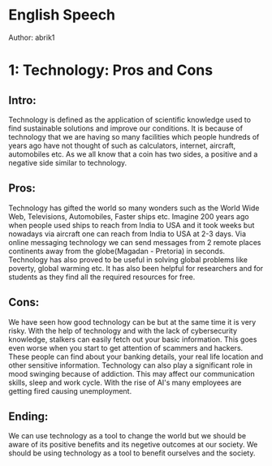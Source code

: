 # English Speech
Author: abrik1

# 1: Technology: Pros and Cons
## Intro:
Technology is defined as the application of scientific knowledge used to find sustainable solutions and improve our conditions. It is because of technology that we are having so many facilities which people hundreds of years ago have not thought of such as calculators, internet, aircraft, automobiles etc. As we all know that a coin has two sides, a positive and a negative side similar to technology.

## Pros:
Technology has gifted the world so many wonders such as the World Wide Web, Televisions, Automobiles, Faster ships etc. Imagine 200 years ago when people used ships to reach from India to USA and it took weeks but nowadays via aircraft one can reach from India to USA at 2-3 days. Via online messaging technology we can send messages from 2 remote places continents away from the globe(Magadan - Pretoria) in seconds. Technology has also proved to be useful in solving global problems like poverty, global warming etc. It has also been helpful for researchers and for students as they find all the required resources for free.

## Cons:
We have seen how good technology can be but at the same time it is very risky. With the help of technology and with the lack of cybersecurity knowledge, stalkers can easily fetch out your basic information. This goes even worse when you start to get attention of scammers and hackers. These people can find about your banking details, your real life location and other sensitive information. Technology can also play a significant role in mood swinging because of addiction. This may affect our communication skills, sleep and work cycle. With the rise of AI's many employees are getting fired causing unemployment.

## Ending:
We can use technology as a tool to change the world but we should be aware of its positive benefits and its negetive outcomes at our society. We should be using technology as a tool to benefit ourselves and the society.
